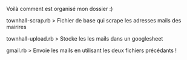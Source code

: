 Voilà comment est organisé mon dossier :)

townhall-scrap.rb	> Fichier de base qui scrape les adresses mails des mairires

townhall-upload.rb > Stocke les les mails dans un googlesheet

gmail.rb	> Envoie les mails en utilisant les deux fichiers précédants !


 
